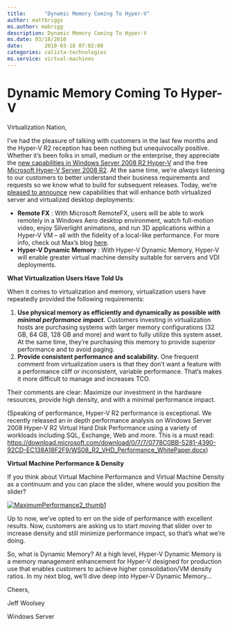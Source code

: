 ```yaml
---
title:      "Dynamic Memory Coming To Hyper-V"
author: mattbriggs
ms.author: mabrigg
description: Dynamic Memory Coming To Hyper-V
ms.date: 03/18/2010
date:       2010-03-18 07:02:00
categories: calista-technologies
ms.service: virtual-machines
---
```

# Dynamic Memory Coming To Hyper-V

Virtualization Nation,

I’ve had the pleasure of talking with customers in the last few months and the Hyper-V R2 reception has been nothing but unequivocally positive. Whether it’s been folks in small, medium or the enterprise, they appreciate the [new capabilities in Windows Server 2008 R2 Hyper-V](https://blogs.technet.com/virtualization/archive/2009/07/22/windows-server-2008-r2-hyper-v-server-2008-r2-rtm.aspx) and the free [Microsoft Hyper-V Server 2008 R2](https://blogs.technet.com/virtualization/archive/2009/07/30/microsoft-hyper-v-server-2008-r2-rtm-more.aspx). At the same time, we’re _always_ listening to our customers to better understand their business requirements and requests so we know what to build for subsequent releases. Today, we’re [pleased to announce](https://www.microsoft.com/Presspass/press/2010/mar10/03-18DesktopVirtPR.mspx) new capabilities that will enhance both virtualized server and virtualized desktop deployments:

  * **Remote FX** : With Microsoft RemoteFX, users will be able to work remotely in a Windows Aero desktop environment, watch full-motion video, enjoy Silverlight animations, and run 3D applications within a Hyper-V VM – all with the fidelity of a local-like performance. For more info, check out Max’s blog [here](https://blogs.technet.com/virtualization/archive/2010/03/18/Explaining-Microsoft-RemoteFX.aspx). 
  * **Hyper-V Dynamic Memory** : With Hyper-V Dynamic Memory, Hyper-V will enable greater virtual machine density suitable for servers and VDI deployments.



**What Virtualization Users Have Told Us**

When it comes to virtualization and memory, virtualization users have repeatedly provided the following requirements:

  1. **Use physical memory as efficiently and dynamically as possible _with minimal performance impact._** Customers investing in virtualization hosts are purchasing systems with larger memory configurations (32 GB, 64 GB, 128 GB and more) and want to fully utilize this system asset. At the same time, they’re purchasing this memory to provide superior performance and to avoid paging. 
  2. **Provide consistent performance and scalability.** One frequent comment from virtualization users is that they don’t want a feature with a performance cliff or inconsistent, variable performance. That’s makes it more difficult to manage and increases TCO. 



Their comments are clear: Maximize our investment in the hardware resources, provide high density, and with a minimal performance impact.

(Speaking of performance, Hyper-V R2 performance is exceptional. We recently released an in depth performance analysis on Windows Server 2008 Hyper-V R2 Virtual Hard Disk Performance using a variety of workloads including SQL, Exchange, Web and more. This is a must read: <https://download.microsoft.com/download/0/7/7/0778C0BB-5281-4390-92CD-EC138A18F2F9/WS08_R2_VHD_Performance_WhitePaper.docx>)

**Virtual Machine Performance & Density**

If you think about Virtual Machine Performance and Virtual Machine Density as a continuum and you can place the slider, where would you position the slider?

[![MaximumPerformance2_thumb1](https://msdnshared.blob.core.windows.net/media/TNBlogsFS/BlogFileStorage/blogs_technet/virtualization/WindowsLiveWriter/AnnouncingWindowsRemoteFXHyperVDynamicMe_87CE/MaximumPerformance2_thumb1_thumb.png)](https://msdnshared.blob.core.windows.net/media/TNBlogsFS/BlogFileStorage/blogs_technet/virtualization/WindowsLiveWriter/AnnouncingWindowsRemoteFXHyperVDynamicMe_87CE/MaximumPerformance2_thumb1_2.png)

Up to now, we’ve opted to err on the side of performance with excellent results. Now, customers are asking us to start moving that slider over to increase density and still minimize performance impact, so that’s what we’re doing.

So, what is Dynamic Memory? At a high level, Hyper-V Dynamic Memory is a memory management enhancement for Hyper-V designed for production use that enables customers to achieve higher consolidation/VM density ratios. In my next blog, we’ll dive deep into Hyper-V Dynamic Memory…

Cheers,

Jeff Woolsey

Windows Server

